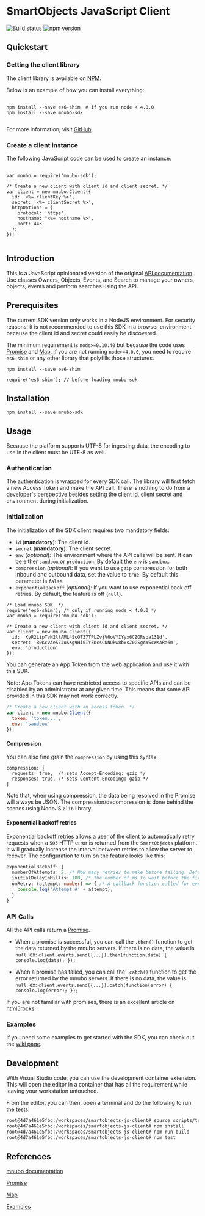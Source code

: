 # SmartObjects JavaScript Client

[![Build status](https://travis-ci.org/mnubo/smartobjects-js-client.svg?branch=master)](https://travis-ci.org/mnubo/smartobjects-js-client)
[![npm version](https://badge.fury.io/js/mnubo-sdk.svg)](https://www.npmjs.com/package/mnubo-sdk)

## Quickstart

[comment]: # (Important: leave the HTML in this section)
[comment]: # (quickstart-setup)

<h3>Getting the client library</h3>
<p>The client library is available on <a target="_blank" href="https://www.npmjs.com/package/mnubo-sdk">NPM</a>.</p>

<p>Below is an example of how you can install everything:</p>
<pre>
    <code>
npm install --save es6-shim  # if you run node < 4.0.0
npm install --save mnubo-sdk
    </code>
</pre>

<p>For more information, visit <a target="_blank" href="https://github.com/mnubo/smartobjects-js-client">GitHub</a>.<p>

<h3>Create a client instance</h3>

<p>The following JavaScript code can be used to create an instance:</p>

<pre>
    <code>
var mnubo = require('mnubo-sdk');

/* Create a new client with client id and client secret. */
var client = new mnubo.Client({
  id: '<%= clientKey %>',
  secret: '<%= clientSecret %>',
  httpOptions = {
    protocol: 'https',
    hostname: "<%= hostname %>",
    port: 443
  };
});
    </code>
</pre>

[comment]: # (quickstart-setup)

## Introduction

This is a JavaScript opinionated version of the original [API documentation](https://smartobjects.mnubo.com/documentation/). Use classes Owners, Objects, Events, and Search to manage your owners, objects, events and perform searches using the API.

## Prerequisites

The current SDK version only works in a NodeJS environment. For security reasons, it is not recommended to use this SDK in a browser environment because the client id and secret could easily be discovered.

The minimum requirement is `node>=0.10.40` but because the code uses [Promise](https://developer.mozilla.org/en-US/docs/Mozilla/JavaScript_code_modules/Promise.jsm/Promise) and [Map](https://developer.mozilla.org/en-US/docs/Web/JavaScript/Reference/Global_Objects/Map), if you are not running `node>=4.0.0`, you need to require `es6-shim` or any other library that polyfills those structures.

    npm install --save es6-shim

    require('es6-shim'); // before loading mnubo-sdk

## Installation

    npm install --save mnubo-sdk

## Usage

Because the platform supports UTF-8 for ingesting data, the encoding to use in the client must be UTF-8 as well.

### Authentication

The authentication is wrapped for every SDK call. The library will first fetch a new Access Token and make the API call. There is nothing to do from a developer's perspective besides setting the client id, client secret and environment during initialization.

### Initialization

The initialization of the SDK client requires two mandatory fields:

- `id` (**mandatory**): The client id.
- `secret` (**mandatory**): The client secret.
- `env` (*optional*): The environment where the API calls will be sent. It can be either `sandbox` or `production`. By default the `env` is `sandbox`.
- `compression` (*optional*): If you want to use `gzip` compression for both inbound and outbound data, set the value to `true`. By default this parameter is `false`.
- `exponentialBackoff` (*optional*): If you want to use exponential back off retries. By default, the feature is off (`null`).

```
/* Load mnubo SDK. */
require('es6-shim'); /* only if running node < 4.0.0 */
var mnubo = require('mnubo-sdk');

/* Create a new client with client id and client secret. */
var client = new mnubo.Client({
  id: 'KyR2LipTvH2ltAML4ScOTZ7TPLZvjV6oVYIYyx6CZORsoa131d',
  secret: 'B0KcvAeSZJuSXg9Hi0IYZKcsCNNUkw8bxsZ0GSgAW5cWKARa6m',
  env: 'production'
});
```

You can generate an App Token from the web application and use it with this SDK.

Note: App Tokens can have restricted access to specific APIs and can be disabled by an administrator at any given time. This means that some API provided in this SDK may not work correctly.

```js
/* Create a new client with an access token. */
var client = new mnubo.Client({
  token: 'token...',
  env: 'sandbox'
});
```

#### Compression
You can also fine grain the `compression` by using this syntax:

```
compression: {
  requests: true,  /* sets Accept-Encoding: gzip */
  responses: true, /* sets Content-Encoding: gzip */
}
```

Note that, when using compression, the data being resolved in the Promise will always be JSON. The compression/decompression is done behind the scenes using NodeJS `zlib` library.

#### Exponential backoff retries
Exponential backoff retries allows a user of the client to automatically retry requests when a `503` HTTP error is returned from the `SmartObjects` platform. It will gradually increase the interval between retries to allow the server to recover. The configuration to turn on the feature looks like this:

```typescript
exponentialBackoff: {
  numberOfAttempts: 2, /* How many retries to make before failing. Default to 5 if undefined. */
  initialDelayInMillis: 100, /* The number of ms to wait before the first retry. Default to 500 if undefined. */
  onRetry: (attempt: number) => { /* A callback function called for every retry. Default to nothing if undefined. */
    console.log('Attempt #' + attempt);
  }
}
```

### API Calls

All the API calls return a [Promise](https://developer.mozilla.org/en-US/docs/Mozilla/JavaScript_code_modules/Promise.jsm/Promise).

- When a promise is successful, you can call the `.then()` function to get the data returned by the mnubo servers. If there is no data, the value is `null`. ex: `client.events.send({...}).then(function(data) { console.log(data); });`

- When a promise has failed, you can call the `.catch()` function to get the error returned by the mnubo servers. If there is no data, the value is `null`. ex: `client.events.send({...}).catch(function(error) { console.log(error); });`

If you are not familiar with promises, there is an excellent article on [html5rocks](http://www.html5rocks.com/en/tutorials/es6/promises/).

### Examples

If you need some examples to get started with the SDK, you can check out the [wiki page](https://github.com/mnubo/smartobjects-js-client/wiki/Examples).

## Development

With Visual Studio code, you can use the development container extension. This will open
the editor in a container that has all the requirement while leaving your workstation
untouched.

From the editor, you can then, open a terminal and do the following to run the tests:
```bash
root@4d7a461e5fbc:/workspaces/smartobjects-js-client# source scripts/test-setup.sh YOUR_KEY YOUR_SECRET
root@4d7a461e5fbc:/workspaces/smartobjects-js-client# npm install
root@4d7a461e5fbc:/workspaces/smartobjects-js-client# npm run build
root@4d7a461e5fbc:/workspaces/smartobjects-js-client# npm test
```

## References

[mnubo documentation](https://smartobjects.mnubo.com/documentation/)

[Promise](https://developer.mozilla.org/en-US/docs/Mozilla/JavaScript_code_modules/Promise.jsm/Promise)

[Map](https://developer.mozilla.org/en-US/docs/Web/JavaScript/Reference/Global_Objects/Map)

[Examples](https://github.com/mnubo/smartobjects-js-client/wiki/Examples)
